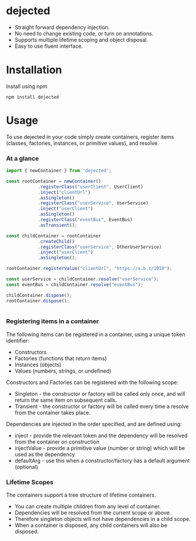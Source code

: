 # dejected

* Straight forward dependency injection.
* No need to change existing code, or turn on annotations.
* Supports multiple lifetime scoping and object disposal.
* Easy to use fluent interface.

# Installation

Install using npm

```
npm install dejected
```

# Usage

To use dejected in your code simply create containers, register items (classes, factories, instances, or primitive values), and resolve.

### At a glance

```typescript
import { newContainer } from 'dejected';

const rootContainer = newContainer()
            .registerClass("userClient", UserClient)
            .inject("clientUrl")
            .asSingleton()
            .registerClass("userService", UserService)
            .inject("userClient")
            .asSingleton()
            .registerClass("eventBus", EventBus)
            .asTransient();

const childContainer = rootContainer
            .createChild()
            .registerClass("userService", OtherUserService)
            .inject("userClient")
            .asSingleton();

rootContainer.registerValue("clientUrl", "https://a.b.c/1010");

const userService = childContainer.resolve("userService");
const eventBus = childContainer.resolve("eventBus");

childContainer.dispose();
rootContainer.dispose(); 
  
```

### Registering items in a container

The following items can be registered in a container, using a unique token identifier:
* Constructors
* Factories (functions that return items)
* Instances (objects)
* Values (numbers, strings, or undefined)

Constructors and Factories can be registered with the following scope:
* Singleton - the constructor or factory will be called only once, and will return the same item on subsequent calls.
* Transient - the constructor or factory will be called every time a resolve from the container takes place.

Dependencies are injected in the order specified, and are defined using:
* inject - provide the relevant token and the dependency will be resolved from the container on construction
* injectValue - provide a primitive value (number or string) which will be used as the dependency
* defaultArg - use this when a constructor/factory has a default argument (optional)
  
### Lifetime Scopes

The containers support a tree structure of lifetime containers. 
* You can create multiple children from any level of container.
* Dependencies will be resolved from the current scope or above.
* Therefore singleton objects will not have dependencies in a child scope.
* When a container is disposed, any child containers will also be disposed. 

